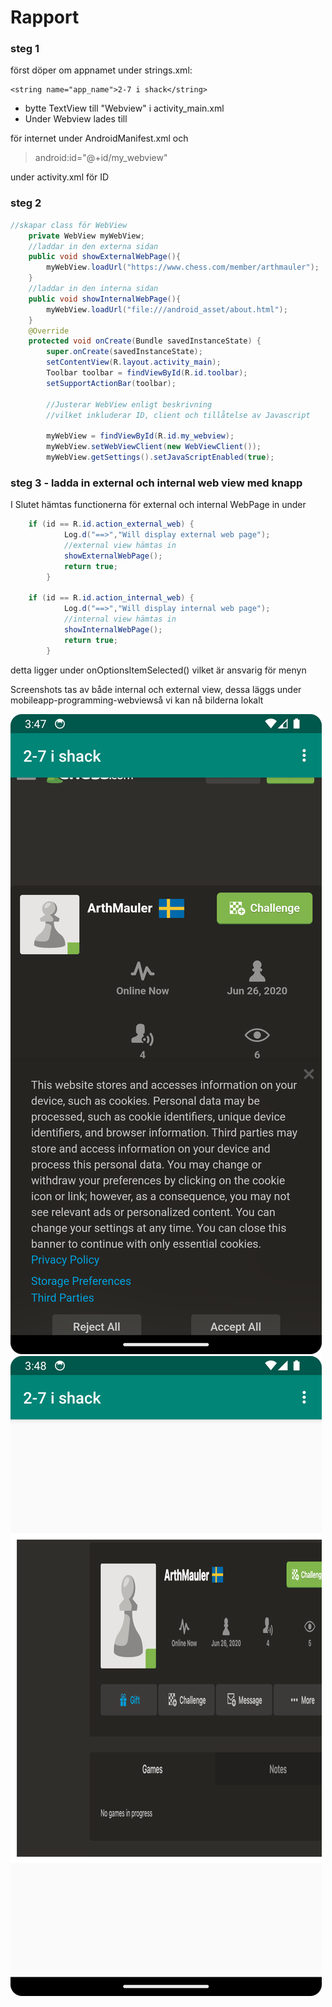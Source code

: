 
# Rapport

### steg 1

först döper om appnamet under strings.xml:

```
<string name="app_name">2-7 i shack</string>
```
* bytte TextView till "Webview" i activity_main.xml
* Under Webview lades till 

> <uses-permission android:name="android.permission.INTERNET" />


för internet under AndroidManifest.xml och 
> android:id="@+id/my_webview"

under activity.xml för ID

### steg 2

```java 
//skapar class för WebView
    private WebView myWebView;
    //laddar in den externa sidan
    public void showExternalWebPage(){
        myWebView.loadUrl("https://www.chess.com/member/arthmauler");
    }
    //laddar in den interna sidan
    public void showInternalWebPage(){
        myWebView.loadUrl("file:///android_asset/about.html");
    }
    @Override
    protected void onCreate(Bundle savedInstanceState) {
        super.onCreate(savedInstanceState);
        setContentView(R.layout.activity_main);
        Toolbar toolbar = findViewById(R.id.toolbar);
        setSupportActionBar(toolbar);
        
        //Justerar WebView enligt beskrivning
        //vilket inkluderar ID, client och tillåtelse av Javascript        
     
        myWebView = findViewById(R.id.my_webview);
        myWebView.setWebViewClient(new WebViewClient());
        myWebView.getSettings().setJavaScriptEnabled(true);
```

### steg 3 - ladda in external och internal web view med knapp 

I Slutet hämtas functionerna för external och internal WebPage in under 

```java
    if (id == R.id.action_external_web) {
            Log.d("==>","Will display external web page");
            //external view hämtas in
            showExternalWebPage();
            return true;
        }

    if (id == R.id.action_internal_web) {
            Log.d("==>","Will display internal web page");
            //internal view hämtas in
            showInternalWebPage();
            return true;
        }
```
detta ligger under onOptionsItemSelected() vilket är ansvarig för menyn

Screenshots tas av både internal och external view, dessa läggs under mobileapp-programming-webviewså vi kan nå bilderna lokalt

![externalView](external_web.png)
![internalView](internal_web.png)

